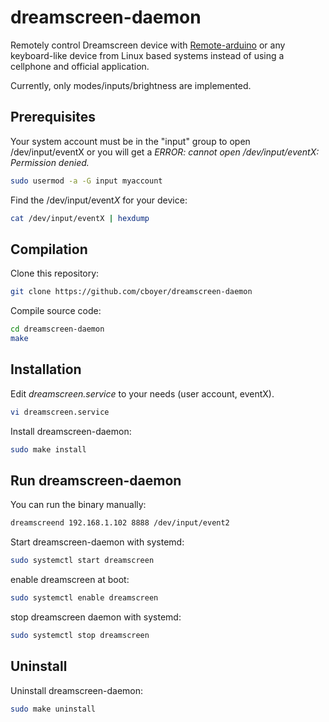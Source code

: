 # dreamscreen-daemon
Remotely control Dreamscreen device with [Remote-arduino](https://github.com/cboyer/remote-arduino) or any keyboard-like device from Linux based systems instead of using a cellphone and official application.

Currently, only modes/inputs/brightness are implemented.

## Prerequisites

Your system account must be in the "input" group to open /dev/input/eventX or you will get a *ERROR: cannot open /dev/input/eventX: Permission denied.*

```bash
sudo usermod -a -G input myaccount
```

Find the /dev/input/event*X* for your device:
```bash
cat /dev/input/eventX | hexdump
```

## Compilation

Clone this repository:
```bash
git clone https://github.com/cboyer/dreamscreen-daemon
```

Compile source code:
```bash
cd dreamscreen-daemon
make
```

## Installation

Edit *dreamscreen.service* to your needs (user account, eventX).
```bash
vi dreamscreen.service
```

Install dreamscreen-daemon:
```bash
sudo make install
```

## Run dreamscreen-daemon

You can run the binary manually:
```bash
dreamscreend 192.168.1.102 8888 /dev/input/event2
```

Start dreamscreen-daemon with systemd:
```bash
sudo systemctl start dreamscreen
```

enable dreamscreen at boot:
```bash
sudo systemctl enable dreamscreen
```

stop dreamscreen daemon with systemd:
```bash
sudo systemctl stop dreamscreen
```

## Uninstall

Uninstall dreamscreen-daemon:
```bash
sudo make uninstall
```
